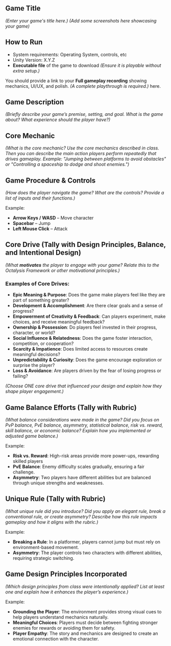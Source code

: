 ## **Game Title**

_(Enter your game's title here.)_
_(Add some screenshots here showcasing your game)_

## **How to Run**

- System requirements: Operating System, controls, etc
- Unity Version: X.Y.Z
- **Executable file** of the game to download _(Ensure it is playable without extra setup.)_

You should provide a link to your **Full gameplay recording** showing mechanics, UI/UX, and polish. _(A complete playthrough is required.)_ here.

## **Game Description**

_(Briefly describe your game’s premise, setting, and goal. What is the game about? What experience should the player have?)_

## **Core Mechanic**

_(What is the core mechanic? Use the core mechanics described in class. Then you can describe the main action players perform repeatedly that drives gameplay. Example: "Jumping between platforms to avoid obstacles" or "Controlling a spaceship to dodge and shoot enemies.")_

## **Game Procedure & Controls**

_(How does the player navigate the game? What are the controls? Provide a list of inputs and their functions.)_

Example:

- **Arrow Keys / WASD** – Move character
- **Spacebar** – Jump
- **Left Mouse Click** – Attack

## **Core Drive (Tally with Design Principles, Balance, and Intentional Design)**

_(What **motivates** the player to engage with your game? Relate this to the Octalysis Framework or other motivational principles.)_

### **Examples of Core Drives:**

- **Epic Meaning & Purpose**: Does the game make players feel like they are part of something greater?
- **Development & Accomplishment**: Are there clear goals and a sense of progress?
- **Empowerment of Creativity & Feedback**: Can players experiment, make choices, and receive meaningful feedback?
- **Ownership & Possession**: Do players feel invested in their progress, character, or world?
- **Social Influence & Relatedness**: Does the game foster interaction, competition, or cooperation?
- **Scarcity & Impatience**: Does limited access to resources create meaningful decisions?
- **Unpredictability & Curiosity**: Does the game encourage exploration or surprise the player?
- **Loss & Avoidance**: Are players driven by the fear of losing progress or failing?

_(Choose ONE core drive that influenced your design and explain how they shape player engagement.)_

## **Game Balance Efforts (Tally with Rubric)**

_(What balance considerations were made in the game? Did you focus on PvP balance, PvE balance, asymmetry, statistical balance, risk vs. reward, skill balance, or economic balance? Explain how you implemented or adjusted game balance.)_

Example:

- **Risk vs. Reward**: High-risk areas provide more power-ups, rewarding skilled players
- **PvE Balance**: Enemy difficulty scales gradually, ensuring a fair challenge.
- **Asymmetry**: Two players have different abilities but are balanced through unique strengths and weaknesses.

## **Unique Rule (Tally with Rubric)**

_(What unique rule did you introduce? Did you apply an elegant rule, break a conventional rule, or create asymmetry? Describe how this rule impacts gameplay and how it aligns with the rubric.)_

Example:

- **Breaking a Rule**: In a platformer, players cannot jump but must rely on environment-based movement.
- **Asymmetry**: The player controls two characters with different abilities, requiring strategic switching.

## **Game Design Principles Incorporated**

_(Which design principles from class were intentionally applied? List at least one and explain how it enhances the player’s experience.)_

Example:

- **Grounding the Player**: The environment provides strong visual cues to help players understand mechanics naturally.
- **Meaningful Choices**: Players must decide between fighting stronger enemies for rewards or avoiding them for safety.
- **Player Empathy**: The story and mechanics are designed to create an emotional connection with the character.
